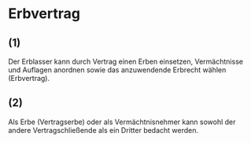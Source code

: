 # Erbvertrag



## (1)

 Der Erblasser kann durch Vertrag einen Erben einsetzen, Vermächtnisse und Auflagen anordnen sowie das anzuwendende Erbrecht wählen (Erbvertrag).

## (2)

 Als Erbe (Vertragserbe) oder als Vermächtnisnehmer kann sowohl der andere Vertragschließende als ein Dritter bedacht werden. 

